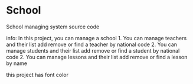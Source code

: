 # School
School managing system source code

info: In this project, you can manage a school 
    1. You can manage teachers and their list add remove or find a teacher by national code
    2. You can manage students and their list add remove or find a student by national code
    2. You can manage lessons and their list add remove or find a lesson by name

this project has font color
